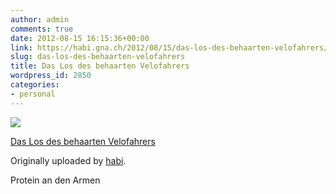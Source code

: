 ```yaml
---
author: admin
comments: true
date: 2012-08-15 16:15:36+00:00
link: https://habi.gna.ch/2012/08/15/das-los-des-behaarten-velofahrers/
slug: das-los-des-behaarten-velofahrers
title: Das Los des behaarten Velofahrers
wordpress_id: 2850
categories:
- personal
---
```



 [![](http://farm8.staticflickr.com/7250/7789133584_1b35fde2ea_m.jpg)](http://www.flickr.com/photos/habi/7789133584/)
   

 
  [Das Los des behaarten Velofahrers](http://www.flickr.com/photos/habi/7789133584/)
    

  Originally uploaded by [habi](http://www.flickr.com/photos/habi/).
 



Protein an den Armen
  

